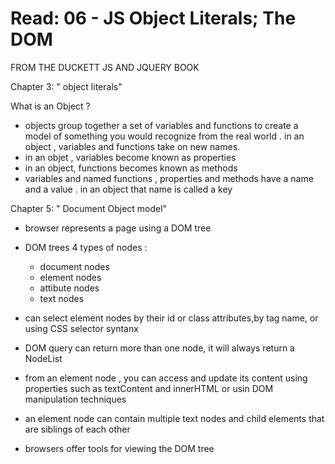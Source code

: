 # Read: 06 - JS Object Literals; The DOM

FROM THE DUCKETT JS AND JQUERY BOOK

Chapter 3: " object literals"

What is an Object ?

* objects group together a set of variables and functions to create a model of something you would
 recognize from the real world . in an object , variables and functions take on new names.
* in an objet , variables become known as properties 
* in an object, functions becomes known as methods
* variables and named functions , properties and methods have a name and a value . in an object that 
 name is called a key

Chapter 5: " Document Object model"

* browser represents a page using a DOM tree
* DOM trees 4 types of nodes :
  * document nodes
  * element nodes
  * attibute nodes
  * text nodes

* can select element nodes by their id or class attributes,by tag name, or using CSS selector syntanx
* DOM query can return more than one node, it will always return a NodeList
* from an element node , you can access and update its content using properties such as textContent and
 innerHTML or usin DOM manipulation techniques
* an element node can contain multiple text nodes and child elements that are siblings of each other 
* browsers offer tools for viewing the DOM tree